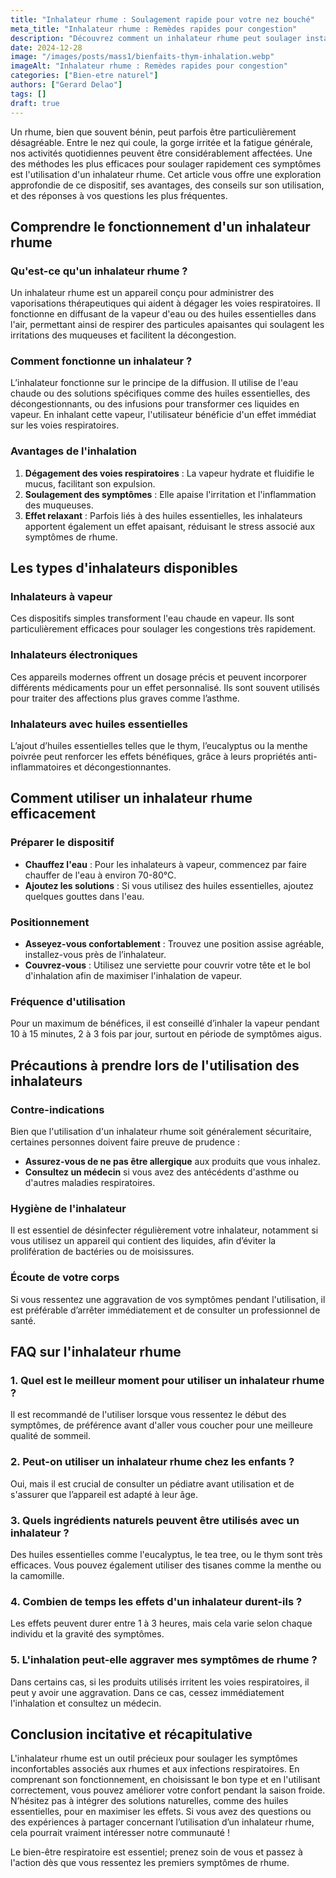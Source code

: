 ```yaml
---
title: "Inhalateur rhume : Soulagement rapide pour votre nez bouché"
meta_title: "Inhalateur rhume : Remèdes rapides pour congestion"
description: "Découvrez comment un inhalateur rhume peut soulager instantanément votre nez bouché. Techniques et conseils pratiques à appliquer dès maintenant."
date: 2024-12-28
image: "/images/posts/mass1/bienfaits-thym-inhalation.webp"
imageAlt: "Inhalateur rhume : Remèdes rapides pour congestion"
categories: ["Bien-etre naturel"]
authors: ["Gerard Delao"]
tags: []
draft: true
---
```


Un rhume, bien que souvent bénin, peut parfois être particulièrement désagréable. Entre le nez qui coule, la gorge irritée et la fatigue générale, nos activités quotidiennes peuvent être considérablement affectées. Une des méthodes les plus efficaces pour soulager rapidement ces symptômes est l'utilisation d'un inhalateur rhume. Cet article vous offre une exploration approfondie de ce dispositif, ses avantages, des conseils sur son utilisation, et des réponses à vos questions les plus fréquentes.

## Comprendre le fonctionnement d'un inhalateur rhume

### Qu'est-ce qu'un inhalateur rhume ?

Un inhalateur rhume est un appareil conçu pour administrer des vaporisations thérapeutiques qui aident à dégager les voies respiratoires. Il fonctionne en diffusant de la vapeur d'eau ou des huiles essentielles dans l'air, permettant ainsi de respirer des particules apaisantes qui soulagent les irritations des muqueuses et facilitent la décongestion.

### Comment fonctionne un inhalateur ?

L’inhalateur fonctionne sur le principe de la diffusion. Il utilise de l'eau chaude ou des solutions spécifiques comme des huiles essentielles, des décongestionnants, ou des infusions pour transformer ces liquides en vapeur. En inhalant cette vapeur, l'utilisateur bénéficie d'un effet immédiat sur les voies respiratoires.

### Avantages de l'inhalation

1. **Dégagement des voies respiratoires** : La vapeur hydrate et fluidifie le mucus, facilitant son expulsion.
2. **Soulagement des symptômes** : Elle apaise l'irritation et l'inflammation des muqueuses.
3. **Effet relaxant** : Parfois liés à des huiles essentielles, les inhalateurs apportent également un effet apaisant, réduisant le stress associé aux symptômes de rhume.

## Les types d'inhalateurs disponibles

### Inhalateurs à vapeur

Ces dispositifs simples transforment l'eau chaude en vapeur. Ils sont particulièrement efficaces pour soulager les congestions très rapidement.

### Inhalateurs électroniques

Ces appareils modernes offrent un dosage précis et peuvent incorporer différents médicaments pour un effet personnalisé. Ils sont souvent utilisés pour traiter des affections plus graves comme l’asthme.

### Inhalateurs avec huiles essentielles

L’ajout d’huiles essentielles telles que le thym, l’eucalyptus ou la menthe poivrée peut renforcer les effets bénéfiques, grâce à leurs propriétés anti-inflammatoires et décongestionnantes.

## Comment utiliser un inhalateur rhume efficacement

### Préparer le dispositif

- **Chauffez l'eau** : Pour les inhalateurs à vapeur, commencez par faire chauffer de l'eau à environ 70-80°C.
- **Ajoutez les solutions** : Si vous utilisez des huiles essentielles, ajoutez quelques gouttes dans l'eau.

### Positionnement

- **Asseyez-vous confortablement** : Trouvez une position assise agréable, installez-vous près de l’inhalateur.
- **Couvrez-vous** : Utilisez une serviette pour couvrir votre tête et le bol d'inhalation afin de maximiser l'inhalation de vapeur.

### Fréquence d'utilisation

Pour un maximum de bénéfices, il est conseillé d’inhaler la vapeur pendant 10 à 15 minutes, 2 à 3 fois par jour, surtout en période de symptômes aigus.

## Précautions à prendre lors de l'utilisation des inhalateurs

### Contre-indications

Bien que l'utilisation d'un inhalateur rhume soit généralement sécuritaire, certaines personnes doivent faire preuve de prudence :
- **Assurez-vous de ne pas être allergique** aux produits que vous inhalez.
- **Consultez un médecin** si vous avez des antécédents d'asthme ou d'autres maladies respiratoires.

### Hygiène de l'inhalateur

Il est essentiel de désinfecter régulièrement votre inhalateur, notamment si vous utilisez un appareil qui contient des liquides, afin d’éviter la prolifération de bactéries ou de moisissures.

### Écoute de votre corps

Si vous ressentez une aggravation de vos symptômes pendant l'utilisation, il est préférable d’arrêter immédiatement et de consulter un professionnel de santé.

## FAQ sur l'inhalateur rhume

### 1. Quel est le meilleur moment pour utiliser un inhalateur rhume ?

Il est recommandé de l'utiliser lorsque vous ressentez le début des symptômes, de préférence avant d'aller vous coucher pour une meilleure qualité de sommeil.

### 2. Peut-on utiliser un inhalateur rhume chez les enfants ?

Oui, mais il est crucial de consulter un pédiatre avant utilisation et de s'assurer que l’appareil est adapté à leur âge.

### 3. Quels ingrédients naturels peuvent être utilisés avec un inhalateur ?

Des huiles essentielles comme l'eucalyptus, le tea tree, ou le thym sont très efficaces. Vous pouvez également utiliser des tisanes comme la menthe ou la camomille.

### 4. Combien de temps les effets d'un inhalateur durent-ils ?

Les effets peuvent durer entre 1 à 3 heures, mais cela varie selon chaque individu et la gravité des symptômes.

### 5. L'inhalation peut-elle aggraver mes symptômes de rhume ?

Dans certains cas, si les produits utilisés irritent les voies respiratoires, il peut y avoir une aggravation. Dans ce cas, cessez immédiatement l'inhalation et consultez un médecin.

## Conclusion incitative et récapitulative

L'inhalateur rhume est un outil précieux pour soulager les symptômes inconfortables associés aux rhumes et aux infections respiratoires. En comprenant son fonctionnement, en choisissant le bon type et en l'utilisant correctement, vous pouvez améliorer votre confort pendant la saison froide. N’hésitez pas à intégrer des solutions naturelles, comme des huiles essentielles, pour en maximiser les effets. Si vous avez des questions ou des expériences à partager concernant l’utilisation d’un inhalateur rhume, cela pourrait vraiment intéresser notre communauté !

Le bien-être respiratoire est essentiel; prenez soin de vous et passez à l'action dès que vous ressentez les premiers symptômes de rhume.

